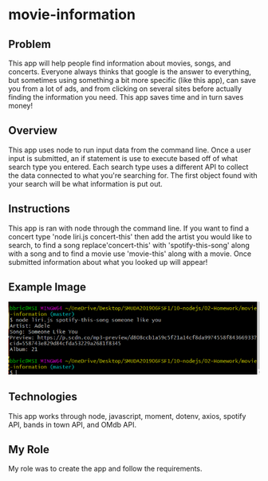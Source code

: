 # movie-information

## Problem

This app will help people find information about movies, songs, and concerts. Everyone always thinks that google is the answer to everything, but sometimes using something a bit more specific (like this app), can save you from a lot of ads, and from clicking on several sites before actually finding the information you need. This app saves time and in turn saves money! 


## Overview
This app uses node to run input data from the command line. Once a user input is submitted, an if statement is use to execute based off of what search type you entered. Each search type uses a different API to collect the data connected to what you're searching for. The first object found with your search will be what information is put out.


## Instructions

This app is ran with node through the command line. If you want to find a concert type 'node liri.js concert-this' then add the artist you would like to search, to find a song replace'concert-this' with 'spotify-this-song' along with a song and to find a movie use 'movie-this' along with a movie. Once submitted information about what you looked up will appear!

## Example Image
<img src="/spotify-example.PNG">

## Technologies

This app works through node, javascript, moment, dotenv, axios, spotify API, bands in town API, and OMdb API.

## My Role

My role was to create the app and follow the requirements.

